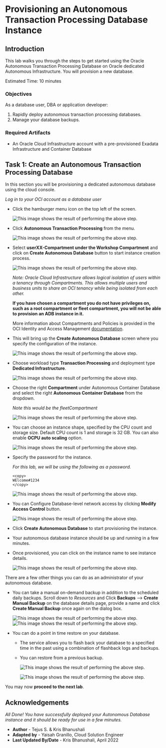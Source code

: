
# Provisioning an Autonomous Transaction Processing Database Instance

## Introduction

This lab walks you through the steps to get started using the Oracle Autonomous Transaction Processing Database on Oracle dedicated Autonomous Infrastructure. You will provision a new database.

Estimated Time: 10 minutes

### Objectives

As a database user, DBA or application developer:

1. Rapidly deploy autonomous transaction processing databases.
2. Manage your database backups.

### Required Artifacts

- An Oracle Cloud Infrastructure account with a pre-provisioned Exadata Infrastructure and Container Database

## Task 1: Create an Autonomous Transaction Processing Database

In this section you will be provisioning a dedicated autonomous database using the cloud console.

*Log in to your OCI account as a database user*

-  Click the hamburger menu icon on the top left of the screen.

    ![This image shows the result of performing the above step.](./images/picture100-20.jpeg " ")

-  Click **Autonomous Transaction Processing** from the menu.

    ![This image shows the result of performing the above step.](./images/picture100-21.jpeg " ")

- Select **userXX-Compartment under the Workshop Compartment** and click on **Create Autonomous Database** button to start instance creation process.

    ![This image shows the result of performing the above step.](./images/provisionatp-dname1.png " ")

    *Note: Oracle Cloud Infrastructure allows logical isolation of users within a tenancy through Compartments. This allows multiple users and business units to share an OCI tenancy while being isolated from each other.*

    **If you have chosen a compartment you do not have privileges on, such as a root compartment or fleet compartment, you will not be able to provision an ADB instance in it.**

    More information about Compartments and Policies is provided in the OCI Identity and Access Management [documentation](https://docs.cloud.oracle.com/iaas/Content/Identity/Tasks/managingcompartments.htm?tocpath=Services%7CIAM%7C_____13).


-  This will bring up the **Create Autonomous Database** screen where you specify the configuration of the instance.

    ![This image shows the result of performing the above step.](./images/provisionatp-d.png " ")

-  Choose workload type **Transaction Processing** and deployment type **Dedicated Infrastructure**.

    ![This image shows the result of performing the above step.](./images/provisionatp-dworkloads.png " ")

- Choose the right **Compartment** under Autonomous Container Database and select the right **Autonomous Container Database** from the dropdown.
 
     *Note this would be the fleetCompartment*

    ![This image shows the result of performing the above step.](./images/provisionatp-acd.png " ")


-  You can choose an instance shape, specified by the CPU count and storage size. Default CPU count is 1 and storage is 32 GB. You can also enable **OCPU auto scaling** option.

    ![This image shows the result of performing the above step.](./images/provisionatp-dcpu.png " ")

-  Specify the password for the instance.

    *For this lab, we will be using the following as a password.*

    ```
    <copy>
    WElcome#1234
    </copy>
    ```

    ![This image shows the result of performing the above step.](./images/picture100-29.jpeg " ")


- You can Configure Database-level network access by clicking **Modify Access Control** button.

    ![This image shows the result of performing the above step.](./images/picture100-29-mac.jpeg " ")

-  Click **Create Autonomous Database** to start provisioning the instance.

- Your autonomous database instance should be up and running in a few minutes.



-  Once provisioned, you can click on the instance name to see instance details.

    ![This image shows the result of performing the above step.](./images/doneprovision.png " ")

There are a few other things you can do as an administrator of your autonomous database.

- You can take a manual on-demand backup in addition to the scheduled daily backups. Scroll down to *Resources* and Click **Backups** --> **Create Manual Backup** on the database details page, provide a name and click **Create Manual Backup** once again on the dialog box.

    ![This image shows the result of performing the above step.](./images/manual_backup_1.png " ")
    ![This image shows the result of performing the above step.](./images/manual_backup_2.png " ")
    

- You can do a point in time restore on your database.

    - The service allows you to flash back your database to a specified time in the past using a combination of flashback logs and backups.

    - You can restore from a previous backup.

        ![This image shows the result of performing the above step.](./images/restore.png " ")

        ![This image shows the result of performing the above step.](./images/restore2.png " ")

You may now **proceed to the next lab**.

## Acknowledgements

*All Done! You have successfully deployed your Autonomous Database instance and it should be ready for use in a few minutes.*

- **Author** - Tejus S. & Kris Bhanushali
- **Adapted by** -  Yaisah Granillo, Cloud Solution Engineer
- **Last Updated By/Date** - Kris Bhanushali, April 2022


